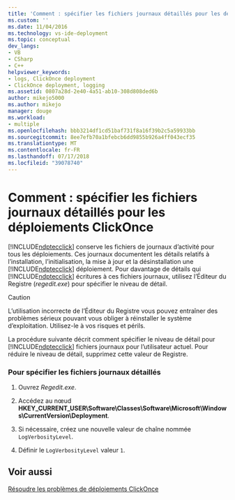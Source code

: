 ```yaml
---
title: 'Comment : spécifier les fichiers journaux détaillés pour les déploiements ClickOnce | Microsoft Docs'
ms.custom: ''
ms.date: 11/04/2016
ms.technology: vs-ide-deployment
ms.topic: conceptual
dev_langs:
- VB
- CSharp
- C++
helpviewer_keywords:
- logs, ClickOnce deployment
- ClickOnce deployment, logging
ms.assetid: 0807a28d-2e40-4a51-ab10-308d808ded6b
author: mikejo5000
ms.author: mikejo
manager: douge
ms.workload:
- multiple
ms.openlocfilehash: bbb3214df1cd51baf731f8a16f39b2c5a59933bb
ms.sourcegitcommit: 8ee7efb70a1bfebcb6dd9855b926a4ff043ecf35
ms.translationtype: MT
ms.contentlocale: fr-FR
ms.lasthandoff: 07/17/2018
ms.locfileid: "39078740"
---
```

# <a name="how-to-specify-verbose-log-files-for-clickonce-deployments"></a>Comment : spécifier les fichiers journaux détaillés pour les déploiements ClickOnce
[!INCLUDE[ndptecclick](../deployment/includes/ndptecclick_md.md)] conserve les fichiers de journaux d’activité pour tous les déploiements. Ces journaux documentent les détails relatifs à l’installation, l’initialisation, la mise à jour et la désinstallation une [!INCLUDE[ndptecclick](../deployment/includes/ndptecclick_md.md)] déploiement. Pour davantage de détails qui [!INCLUDE[ndptecclick](../deployment/includes/ndptecclick_md.md)] écritures à ces fichiers journaux, utilisez l’Éditeur du Registre (*regedit.exe*) pour spécifier le niveau de détail.  
  
> [!CAUTION]
>  L’utilisation incorrecte de l’Éditeur du Registre vous pouvez entraîner des problèmes sérieux pouvant vous obliger à réinstaller le système d’exploitation. Utilisez-le à vos risques et périls.  
  
 La procédure suivante décrit comment spécifier le niveau de détail pour [!INCLUDE[ndptecclick](../deployment/includes/ndptecclick_md.md)] fichiers journaux pour l’utilisateur actuel. Pour réduire le niveau de détail, supprimez cette valeur de Registre.  
  
### <a name="to-specify-verbose-log-files"></a>Pour spécifier les fichiers journaux détaillés  
  
1.  Ouvrez *Regedit.exe*.  
  
2.  Accédez au nœud **HKEY_CURRENT_USER\Software\Classes\Software\Microsoft\Windows\CurrentVersion\Deployment**.  
  
3.  Si nécessaire, créez une nouvelle valeur de chaîne nommée `LogVerbosityLevel`.  
  
4.  Définir le `LogVerbosityLevel` valeur `1`.  
  
## <a name="see-also"></a>Voir aussi  
 [Résoudre les problèmes de déploiements ClickOnce](../deployment/troubleshooting-clickonce-deployments.md)
